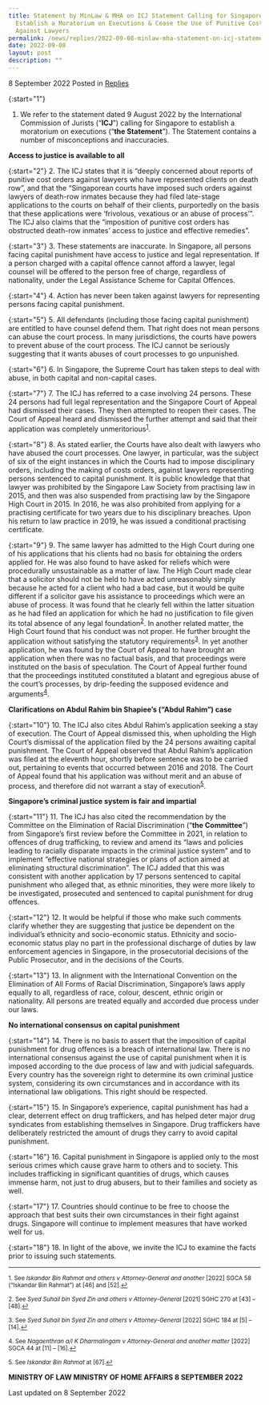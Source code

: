 ```yaml
---
title: Statement by MinLaw & MHA on ICJ Statement Calling for Singapore to
  Establish a Moratorium on Executions & Cease the Use of Punitive Cost Orders
  Against Lawyers
permalink: /news/replies/2022-09-08-minlaw-mha-statement-on-icj-statement/
date: 2022-09-08
layout: post
description: ""
---
```

8 September 2022 Posted in [Replies](/news/replies)  

{:start="1"}
1. We refer to the statement dated 9 August 2022 by the International Commission of Jurists (“**ICJ**”) calling for Singapore to establish a moratorium on executions (“**the Statement**”). The Statement contains a number of misconceptions and inaccuracies.

**Access to justice is available to all**

{:start="2"}
2.	The ICJ states that it is “deeply concerned about reports of punitive cost orders against lawyers who have represented clients on death row”, and that the “Singaporean courts have imposed such orders against lawyers of death-row inmates because they had filed late-stage applications to the courts on behalf of their clients, purportedly on the basis that these applications were ‘frivolous, vexatious or an abuse of process’”. The ICJ also claims that the “imposition of punitive cost orders has obstructed death-row inmates’ access to justice and effective remedies”. 

{:start="3"}
3.	These statements are inaccurate. In Singapore, all persons facing capital punishment have access to justice and legal representation. If a person charged with a capital offence cannot afford a lawyer, legal counsel will be offered to the person free of charge, regardless of nationality, under the Legal Assistance Scheme for Capital Offences. 

{:start="4"}
4. Action has never been taken against lawyers for representing persons facing capital punishment.

{:start="5"}
5. All defendants (including those facing capital punishment) are entitled to have counsel defend them. That right does not mean persons can abuse the court process. In many jurisdictions, the courts have powers to prevent abuse of the court process. The ICJ cannot be seriously suggesting that it wants abuses of court processes to go unpunished. 

{:start="6"}
6.	In Singapore, the Supreme Court has taken steps to deal with abuse, in both capital and non-capital cases. 

{:start="7"}
7.	The ICJ has referred to a case involving 24 persons. These 24 persons had full legal representation and the Singapore Court of Appeal had dismissed their cases. They then attempted to reopen their cases. The Court of Appeal heard and dismissed the further attempt and said that their application was completely unmeritorious<sup><a href="#fn1" id="ref1">1</a></sup>. 

{:start="8"}
8.	As stated earlier, the Courts have also dealt with lawyers who have abused the court processes. One lawyer, in particular, was the subject of six of the eight instances in which the Courts had to impose disciplinary orders, including the making of costs orders, against lawyers representing persons sentenced to capital punishment. It is public knowledge that that lawyer was prohibited by the Singapore Law Society from practising law in 2015, and then was also suspended from practising law by the Singapore High Court in 2015. In 2016, he was also prohibited from applying for a practising certificate for two years due to his disciplinary breaches. Upon his return to law practice in 2019, he was issued a conditional practising certificate. 

{:start="9"}
9.	The same lawyer has admitted to the High Court during one of his applications that his clients had no basis for obtaining the orders applied for. He was also found to have asked for reliefs which were procedurally unsustainable as a matter of law. The High Court made clear that a solicitor should not be held to have acted unreasonably simply because he acted for a client who had a bad case, but it would be quite different if a solicitor gave his assistance to proceedings which were an abuse of process. It was found that he clearly fell within the latter situation as he had filed an application for which he had no justification to file given its total absence of any legal foundation<sup><a href="#fn2" id="ref2">2</a></sup>. In another related matter, the High Court found that his conduct was not proper. He further brought the application without satisfying the statutory requirements<sup><a href="#fn3" id="ref3">3</a></sup>. In yet another application, he was found by the Court of Appeal to have brought an application when there was no factual basis, and that proceedings were instituted on the basis of speculation. The Court of Appeal further found that the proceedings instituted constituted a blatant and egregious abuse of the court’s processes, by drip-feeding the supposed evidence and arguments<sup><a href="#fn4" id="ref4">4</a></sup>. 

**Clarifications on Abdul Rahim bin Shapiee’s (“Abdul Rahim”) case**

{:start="10"}
10.	The ICJ also cites Abdul Rahim’s application seeking a stay of execution. The Court of Appeal dismissed this, when upholding the High Court’s dismissal of the application filed by the 24 persons awaiting capital punishment. The Court of Appeal observed that Abdul Rahim’s application was filed at the eleventh hour, shortly before sentence was to be carried out, pertaining to events that occurred between 2016 and 2018. The Court of Appeal found that his application was without merit and an abuse of process, and therefore did not warrant a stay of execution<sup><a href="#fn5" id="ref5">5</a></sup>.  

**Singapore’s criminal justice system is fair and impartial**

{:start="11"}
11.	The ICJ has also cited the recommendation by the Committee on the Elimination of Racial Discrimination (“**the Committee**”) from Singapore’s first review before the Committee in 2021, in relation to offences of drug trafficking, to review and amend its “laws and policies leading to racially disparate impacts in the criminal justice system” and to implement “effective national strategies or plans of action aimed at eliminating structural discrimination”. The ICJ added that this was consistent with another application by 17 persons sentenced to capital punishment who alleged that, as ethnic minorities, they were more likely to be investigated, prosecuted and sentenced to capital punishment for drug offences. 

{:start="12"}
12.	It would be helpful if those who make such comments clarify whether they are suggesting that justice be dependent on the individual’s ethnicity and socio-economic status. Ethnicity and socio-economic status play no part in the professional discharge of duties by law enforcement agencies in Singapore, in the prosecutorial decisions of the Public Prosecutor, and in the decisions of the Courts. 

{:start="13"}
13.	In alignment with the International Convention on the Elimination of All Forms of Racial Discrimination, Singapore’s laws apply equally to all, regardless of race, colour, descent, ethnic origin or nationality. All persons are treated equally and accorded due process under our laws. 

**No international consensus on capital punishment**

{:start="14"}
14.	There is no basis to assert that the imposition of capital punishment for drug offences is a breach of international law. There is no international consensus against the use of capital punishment when it is imposed according to the due process of law and with judicial safeguards. Every country has the sovereign right to determine its own criminal justice system, considering its own circumstances and in accordance with its international law obligations. This right should be respected. 

{:start="15"}
15.	In Singapore’s experience, capital punishment has had a clear, deterrent effect on drug traffickers, and has helped deter major drug syndicates from establishing themselves in Singapore. Drug traffickers have deliberately restricted the amount of drugs they carry to avoid capital punishment.

{:start="16"}
16.	Capital punishment in Singapore is applied only to the most serious crimes which cause grave harm to others and to society. This includes trafficking in significant quantities of drugs, which causes immense harm, not just to drug abusers, but to their families and society as well. 

{:start="17"}
17.	Countries should continue to be free to choose the approach that best suits their own circumstances in their fight against drugs. Singapore will continue to implement measures that have worked well for us. 

{:start="18"}
18.	In light of the above, we invite the ICJ to examine the facts prior to issuing such statements.

* * *

<p><sup id="fn1">1. See <i>Iskandar Bin Rahmat and others v Attorney-General and another</i> [2022] SGCA 58 (“Iskandar Bin Rahmat”) at [46] and [52].<a href="#ref1" title="Jump back to footnote 1 in the text.">↩</a></sup></p>

<p><sup id="fn2">2. See <i>Syed Suhail bin Syed Zin and others v Attorney-General</i> [2021] SGHC 270 at [43] – [48].<a href="#ref2" title="Jump back to footnote 2 in the text.">↩</a></sup></p>

<p><sup id="fn3">3. See <i>Syed Suhail bin Syed Zin and others v Attorney-General</i> [2022] SGHC 184 at [5] – [14].<a href="#ref3" title="Jump back to footnote 3 in the text.">↩</a></sup></p>

<p><sup id="fn4">4. See <i>Nagaenthran a/l K Dharmalingam v Attorney-General and another matter</i> [2022] SGCA 44 at [11] – [16].<a href="#ref4" title="Jump back to footnote 4 in the text.">↩</a></sup></p>

<p><sup id="fn5">5. See <i>Iskandar Bin Rahmat</i> at [67].<a href="#ref5" title="Jump back to footnote 5 in the text.">↩</a></sup></p>

**MINISTRY OF LAW
MINISTRY OF HOME AFFAIRS
8 SEPTEMBER 2022**

<p class="right-side-updated">Last updated on 8 September 2022</p>